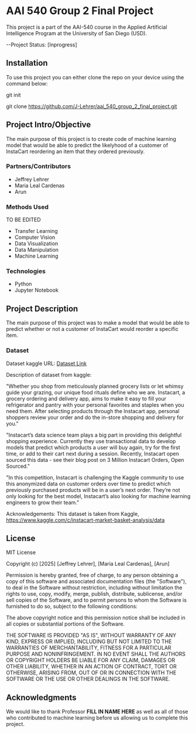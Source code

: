 # AAI 540 Group 2 Final Project

This project is a part of the AAI-540 course in the Applied Artificial Intelligence Program at the University of San Diego (USD).

--Project Status: [Inprogress]

## Installation

To use this project you can either clone the repo on your device using the command below:

git init

git clone https://github.com/J-Lehrer/aai_540_group_2_final_project.git


## Project Intro/Objective

The main purpose of this project is to create code of machine learning model that would be able to predict the likelyhood of a customer of InstaCart reordering an item that they ordered previously.

### Partners/Contributors

* Jeffrey Lehrer
* Maria Leal Cardenas
* Arun

### Methods Used
TO BE EDITED
* Transfer Learning
* Computer Vision
* Data Visualization
* Data Manipulation
* Machine Learning

### Technologies

* Python
* Jupyter Notebook

## Project Description

The main purpose of this project was to make a model that would be able to predict whether or not a customer of InstaCart would reorder a specific item.

### Dataset

Dataset kaggle URL: [Dataset Link](https://www.kaggle.com/datasets/yasserh/instacart-online-grocery-basket-analysis-dataset)

Description of dataset from kaggle:

"Whether you shop from meticulously planned grocery lists or let whimsy guide your grazing, our unique food rituals define who we are. Instacart, a grocery ordering and delivery app, aims to make it easy to fill your refrigerator and pantry with your personal favorites and staples when you need them. After selecting products through the Instacart app, personal shoppers review your order and do the in-store shopping and delivery for you."

"Instacart’s data science team plays a big part in providing this delightful shopping experience. Currently they use transactional data to develop models that predict which products a user will buy again, try for the first time, or add to their cart next during a session. Recently, Instacart open sourced this data - see their blog post on 3 Million Instacart Orders, Open Sourced."

"In this competition, Instacart is challenging the Kaggle community to use this anonymized data on customer orders over time to predict which previously purchased products will be in a user’s next order. They’re not only looking for the best model, Instacart’s also looking for machine learning engineers to grow their team."

Acknowledgements:
This dataset is taken from Kaggle,
https://www.kaggle.com/c/instacart-market-basket-analysis/data

## License

MIT License

Copyright (c) [2025] [Jeffrey Lehrer], [Maria Leal Cardenas], [Arun]

Permission is hereby granted, free of charge, to any person obtaining a copy
of this software and associated documentation files (the "Software"), to deal
in the Software without restriction, including without limitation the rights
to use, copy, modify, merge, publish, distribute, sublicense, and/or sell
copies of the Software, and to permit persons to whom the Software is
furnished to do so, subject to the following conditions:

The above copyright notice and this permission notice shall be included in all
copies or substantial portions of the Software.

THE SOFTWARE IS PROVIDED "AS IS", WITHOUT WARRANTY OF ANY KIND, EXPRESS OR
IMPLIED, INCLUDING BUT NOT LIMITED TO THE WARRANTIES OF MERCHANTABILITY,
FITNESS FOR A PARTICULAR PURPOSE AND NONINFRINGEMENT. IN NO EVENT SHALL THE
AUTHORS OR COPYRIGHT HOLDERS BE LIABLE FOR ANY CLAIM, DAMAGES OR OTHER
LIABILITY, WHETHER IN AN ACTION OF CONTRACT, TORT OR OTHERWISE, ARISING FROM,
OUT OF OR IN CONNECTION WITH THE SOFTWARE OR THE USE OR OTHER DEALINGS IN THE
SOFTWARE.

## Acknowledgments

We would like to thank Professor **FILL IN NAME HERE** as well as all of those who contributed to machine learning before us allowing us to complete this project.
